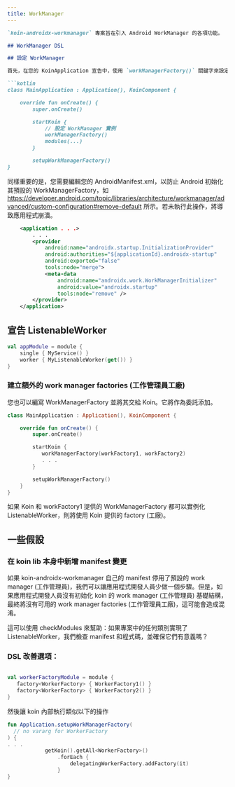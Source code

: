 ```yaml
---
title: WorkManager
---
```

```markdown
`koin-androidx-workmanager` 專案旨在引入 Android WorkManager 的各項功能。

## WorkManager DSL

## 設定 WorkManager

首先，在您的 KoinApplication 宣告中，使用 `workManagerFactory()` 關鍵字來設定自訂的 WorkManager 實例：

```kotlin
class MainApplication : Application(), KoinComponent {

    override fun onCreate() {
        super.onCreate()

        startKoin {
            // 設定 WorkManager 實例
            workManagerFactory()
            modules(...)
        }

        setupWorkManagerFactory()
}
```

同樣重要的是，您需要編輯您的 AndroidManifest.xml，以防止 Android 初始化其預設的 WorkManagerFactory，如 https://developer.android.com/topic/libraries/architecture/workmanager/advanced/custom-configuration#remove-default 所示。若未執行此操作，將導致應用程式崩潰。

```xml
    <application . . .>
        . . .
        <provider
            android:name="androidx.startup.InitializationProvider"
            android:authorities="${applicationId}.androidx-startup"
            android:exported="false"
            tools:node="merge">
            <meta-data
                android:name="androidx.work.WorkManagerInitializer"
                android:value="androidx.startup"
                tools:node="remove" />
        </provider>
    </application>
```

## 宣告 ListenableWorker

```kotlin
val appModule = module {
    single { MyService() }
    worker { MyListenableWorker(get()) }
}
```

### 建立額外的 work manager factories (工作管理員工廠)

您也可以編寫 WorkManagerFactory 並將其交給 Koin。它將作為委託添加。

```kotlin
class MainApplication : Application(), KoinComponent {

    override fun onCreate() {
        super.onCreate()

        startKoin {
           workManagerFactory(workFactory1, workFactory2)
           . . .
        }

        setupWorkManagerFactory()
    }
}

```

如果 Koin 和 workFactory1 提供的 WorkManagerFactory 都可以實例化 ListenableWorker，則將使用 Koin 提供的 factory (工廠)。

## 一些假設

### 在 koin lib 本身中新增 manifest 變更
如果 koin-androidx-workmanager 自己的 manifest 停用了預設的 work manager (工作管理員)，我們可以讓應用程式開發人員少做一個步驟。但是，如果應用程式開發人員沒有初始化 koin 的 work manager (工作管理員) 基礎結構，最終將沒有可用的 work manager factories (工作管理員工廠)，這可能會造成混淆。

這可以使用 checkModules 來幫助：如果專案中的任何類別實現了 ListenableWorker，我們檢查 manifest 和程式碼，並確保它們有意義嗎？

### DSL 改善選項：
```kotlin

val workerFactoryModule = module {
   factory<WorkerFactory> { WorkerFactory1() }
   factory<WorkerFactory> { WorkerFactory2() }
}
```

然後讓 koin 內部執行類似以下的操作

```kotlin
fun Application.setupWorkManagerFactory(
  // no vararg for WorkerFactory
) {
. . .
            getKoin().getAll<WorkerFactory>()
                .forEach {
                    delegatingWorkerFactory.addFactory(it)
                }
}
```
